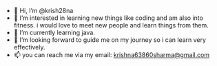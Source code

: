 - 👋 Hi, I’m @krish28na
- 👀 I’m interested in learning new things like coding and am also into fitness.
   i would love to meet new people and learn things from them.
- 🌱 I’m currently learning java.
- 💞️ I’m looking forward to guide me on my journey so i can learn very effectively.
- 📫 you can reach me via my email: krishna63860sharma@gmail.com

<!---
krish28na/krish28na is a ✨ special ✨ repository because its `README.md` (this file) appears on your GitHub profile.
You can click the Preview link to take a look at your changes.
--->
